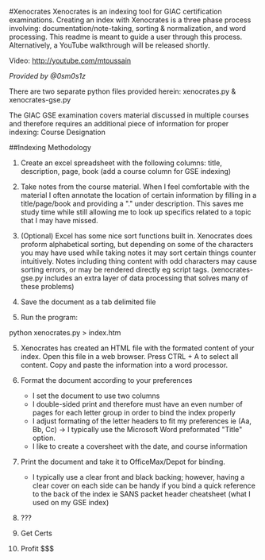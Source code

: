 #Xenocrates
Xenocrates is an indexing tool for GIAC certification examinations. Creating an index with Xenocrates is a three phase process involving: documentation/note-taking, sorting & normalization, and word processing. This readme is meant to guide a user through this process. Alternatively, a YouTube walkthrough will be released shortly.

Video: http://youtube.com/mtoussain

*Provided by @0sm0s1z*


There are two separate python files provided herein: xenocrates.py & xenocrates-gse.py

The GIAC GSE examination covers material discussed in multiple courses and therefore requires an additional piece of information for proper indexing: Course Designation

##Indexing Methodology

1. Create an excel spreadsheet with the following columns: title, description, page, book (add a course column for GSE indexing)

2. Take notes from the course material. When I feel comfortable with the material I often annotate the location of certain information by filling in a title/page/book and providing a "." under description. This saves me study time while still allowing me to look up specifics related to a topic that I may have missed.

  1. (Optional) Excel has some nice sort functions built in. Xenocrates does proform alphabetical sorting, but depending on some of the characters you may have used while taking notes it may sort certain things counter intuitively. Notes including thing content with odd characters may cause sorting errors, or may be rendered directly eg script tags. (xenocrates-gse.py includes an extra layer of data processing that solves many of these problems)

3. Save the document as a tab delimited file

4. Run the program:

python xenocrates.py <filename> > index.htm

5. Xenocrates has created an HTML file with the formated content of your index. Open this file in a web browser. Press CTRL + A to select all content. Copy and paste the information into a word processor.

6. Format the document according to your preferences
	- I set the document to use two columns
	- I double-sided print and therefore must have an even number of pages for each letter group in order to bind the index properly
	- I adjust formating of the letter headers to fit my preferences ie (Aa, Bb, Cc) -> I typically use the Microsoft Word preformated "Title" option.
	- I like to create a coversheet with the date, and course information

7. Print the document and take it to OfficeMax/Depot for binding.
	- I typically use a clear front and black backing; however, having a clear cover on each side can be handy if you bind a quick reference to the back of the index ie SANS packet header cheatsheet (what I used on my GSE index)


8. ???

9. Get Certs

10. Profit $$$

